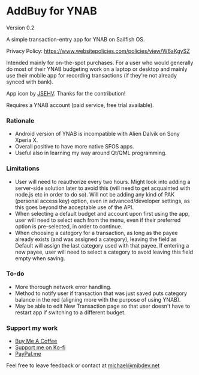 <h1>AddBuy for YNAB</h1>

Version 0.2

A simple transaction-entry app for YNAB on Sailfish OS.

Privacy Policy: https://www.websitepolicies.com/policies/view/W6aKgySZ

Intended mainly for on-the-spot purchases. For a user who would generally do most of their YNAB budgeting work on a laptop or desktop and mainly use their mobile app for recording transactions (if they're not already synced with bank).

App icon by <a href="https://github.com/JSEHV">JSEHV</a>. Thanks for the contribution!

Requires a YNAB account (paid service, free trial available).

<h3>Rationale</h3>

- Android version of YNAB is incompatible with Alien Dalvik on Sony Xperia X.
- Overall positive to have more native SFOS apps.
- Useful also in learning my way around Qt/QML programming.

<h3>Limitations</h3>

- User will need to reauthorize every two hours. Might look into adding a server-side solution later to avoid this (will need to get acquainted with node.js etc in order to do so). Will not be adding any kind of PAK (personal access key) option, even in advanced/developer settings, as this goes beyond the acceptable use of the API.
- When selecting a default budget and account upon first using the app, user will need to select each from the menu, even if their preferred option is pre-selected, in order to continue.
- When choosing a category for a transaction, as long as the payee already exists (and was assigned a category), leaving the field as Default will assign the last category used with that payee. If entering a new payee, user will need to select a category to avoid leaving this field empty when saving.

<h3>To-do</h3>

- More thorough network error handling.
- Method to notify user if transaction that was just saved puts category balance in the red (aligning more with the purpose of using YNAB).
- May be able to edit New Transaction page so that user doesn't have to restart app if switching to a different budget.

<h3>Support my work</h3>

- <a href="https://buymeacoffee.com/michaeljb">Buy Me A Coffee</a>
- <a href="https://ko-fi.com/michaeljb">Support me on Ko-fi</a>
- <a href="https://paypal.me/michaeljohnbarrett">PayPal.me</a>

Feel free to leave feedback or contact at michael@mjbdev.net
